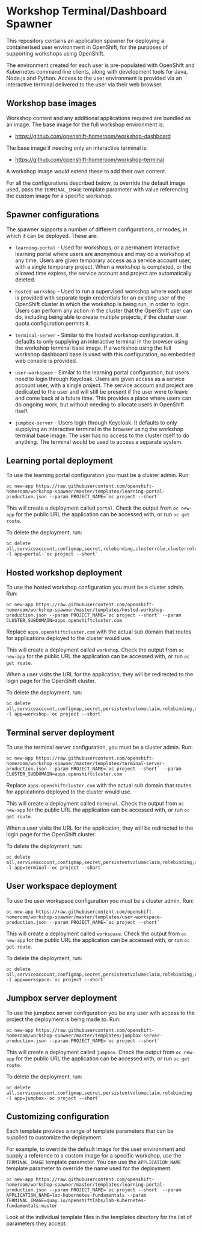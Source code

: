 Workshop Terminal/Dashboard Spawner
===================================

This repository contains an application spawner for deploying a containerised user environment in OpenShift, for the purposes of supporting workshops using OpenShift.

The environment created for each user is pre-populated with OpenShift and Kubernetes command line clients, along with development tools for Java, Node.js and Python. Access to the user environment is provided via an interactive terminal delivered to the user via their web browser.

Workshop base images
--------------------

Workshop content and any additional applications required are bundled as an image. The base image for the full workshop environment is:

* https://github.com/openshift-homeroom/workshop-dashboard

The base image if needing only an interactive terminal is:

* https://github.com/openshift-homeroom/workshop-terminal

A workshop image would extend these to add their own content.

For all the configurations described below, to override the default image used, pass the `TERMINAL_IMAGE` template parameter with value referencing the custom image for a specific workshop.

Spawner configurations
----------------------

The spawner supports a number of different configurations, or modes, in which it can be deployed. These are:

* `learning-portal` - Used for workshops, or a permanent interactive learning portal where users are anonymous and may do a workshop at any time. Users are given temporary access as a service account user, with a single temporary project. When a workshop is completed, or the allowed time expires, the service account and project are automatically deleted.

* `hosted-workshop` - Used to run a supervised workshop where each user is provided with separate login credentials for an existing user of the OpenShift cluster in which the workshop is being run, in order to login. Users can perform any action in the cluster that the OpenShift user can do, including being able to create multiple projects, if the cluster user quota configuration permits it.

* `terminal-server` - Similar to the hosted workshop configuration. It defaults to only supplying an interactive terminal in the browser using the workshop terminal base image. If a workshop using the full workshop dashboard base is used with this configuration, no embedded web console is provided.

* `user-workspace` - Similar to the learning portal configuration, but users need to login through Keycloak. Users are given access as a service account user, with a single project. The service account and project are dedicated to the user and will still be present if the user were to leave and come back at a future time. This provides a place where users can do ongoing work, but without needing to allocate users in OpenShift itself.

* `jumpbox-server` - Users login through Keycloak. It defaults to only supplying an interactive terminal in the browser using the workshop terminal base image. The user has no access to the cluster itself to do anything. The terminal would be used to access a separate system.

Learning portal deployment
--------------------------

To use the learning portal configuration you must be a cluster admin. Run:

```
oc new-app https://raw.githubusercontent.com/openshift-homeroom/workshop-spawner/master/templates/learning-portal-production.json --param PROJECT_NAME=`oc project --short`
```

This will create a deployment called `portal`. Check the output from `oc new-app` for the public URL the application can be accessed with, or run `oc get route`.

To delete the deployment, run:

```
oc delete all,serviceaccount,configmap,secret,rolebinding,clusterrole,clusterrolebinding -l app=portal-`oc project --short`
```

Hosted workshop deployment
--------------------------

To use the hosted workshop configuration you must be a cluster admin. Run:

```
oc new-app https://raw.githubusercontent.com/openshift-homeroom/workshop-spawner/master/templates/hosted-workshop-production.json --param PROJECT_NAME=`oc project --short` --param CLUSTER_SUBDOMAIN=apps.openshiftcluster.com
```

Replace `apps.openshiftcluster.com` with the actual sub domain that routes for
applications deployed to the cluster would use.

This will create a deployment called `workshop`. Check the output from `oc new-app` for the public URL the application can be accessed with, or run `oc get route`.

When a user visits the URL for the application, they will be redirected to the login page for the OpenShift cluster.

To delete the deployment, run:

```
oc delete all,serviceaccount,configmap,secret,persistentvolumeclaim,rolebinding,oauthclient -l app=workshop-`oc project --short`
```

Terminal server deployment
--------------------------

To use the terminal server configuration, you must be a cluster admin. Run:

```
oc new-app https://raw.githubusercontent.com/openshift-homeroom/workshop-spawner/master/templates/terminal-server-production.json --param PROJECT_NAME=`oc project --short` --param CLUSTER_SUBDOMAIN=apps.openshiftcluster.com
```

Replace `apps.openshiftcluster.com` with the actual sub domain that routes for
applications deployed to the cluster would use.

This will create a deployment called `terminal`. Check the output from `oc new-app` for the public URL the application can be accessed with, or run `oc get route`.

When a user visits the URL for the application, they will be redirected to the login page for the OpenShift cluster.

To delete the deployment, run:

```
oc delete all,serviceaccount,configmap,secret,persistentvolumeclaim,rolebinding,oauthclient -l app=terminal-`oc project --short`
```

User workspace deployment
-------------------------

To use the user workspace configuration you must be a cluster admin. Run:

```
oc new-app https://raw.githubusercontent.com/openshift-homeroom/workshop-spawner/master/templates/user-workspace-production.json --param PROJECT_NAME=`oc project --short`
```

This will create a deployment called `workspace`. Check the output from `oc new-app` for the public URL the application can be accessed with, or run `oc get route`.

To delete the deployment, run:

```
oc delete all,serviceaccount,configmap,secret,persistentvolumeclaim,rolebinding,clusterrole,clusterrolebinding -l app=workspace-`oc project --short`
```

Jumpbox server deployment
-------------------------

To use the jumpbox server configuration you be any user with access to the project the deployment is being made to. Run:

```
oc new-app https://raw.githubusercontent.com/openshift-homeroom/workshop-spawner/master/templates/jumpbox-server-production.json --param PROJECT_NAME=`oc project --short`
```

This will create a deployment called `jumpbox`. Check the output from `oc new-app` for the public URL the application can be accessed with, or run `oc get route`.

To delete the deployment, run:

```
oc delete all,serviceaccount,configmap,secret,persistentvolumeclaim,rolebinding -l app=jumpbox-`oc project --short`
```

Customizing configuration
-------------------------

Each template provides a range of template parameters that can be supplied to customize the deployment.

For example, to override the default image for the user environment and supply a reference to a custom image for a specific workshop, use the `TERMINAL_IMAGE` template parameter. You can use the `APPLICATION_NAME` template parameter to override the name used for the deployment.

```
oc new-app https://raw.githubusercontent.com/openshift-homeroom/workshop-spawner/master/templates/learning-portal-production.json --param PROJECT_NAME=`oc project --short` --param APPLICATION_NAME=lab-kubernetes-fundamentals --param TERMINAL_IMAGE=quay.io/openshiftlabs/lab-kubernetes-fundamentals:master
```

Look at the individual template files in the templates directory for the list of parameters they accept.
